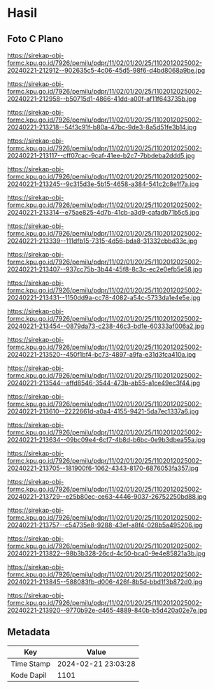 # Hasil

## Foto C Plano

https://sirekap-obj-formc.kpu.go.id/7926/pemilu/pdpr/11/02/01/20/25/1102012025002-20240221-212912--902635c5-4c06-45d5-98f6-d4bd8068a9be.jpg

https://sirekap-obj-formc.kpu.go.id/7926/pemilu/pdpr/11/02/01/20/25/1102012025002-20240221-212958--b50715d1-4866-41dd-a00f-af11f643735b.jpg

https://sirekap-obj-formc.kpu.go.id/7926/pemilu/pdpr/11/02/01/20/25/1102012025002-20240221-213218--54f3c91f-b80a-47bc-9de3-8a5d51fe3b14.jpg

https://sirekap-obj-formc.kpu.go.id/7926/pemilu/pdpr/11/02/01/20/25/1102012025002-20240221-213117--cff07cac-9caf-41ee-b2c7-7bbdeba2ddd5.jpg

https://sirekap-obj-formc.kpu.go.id/7926/pemilu/pdpr/11/02/01/20/25/1102012025002-20240221-213245--9c315d3e-5b15-4658-a384-541c2c8e1f7a.jpg

https://sirekap-obj-formc.kpu.go.id/7926/pemilu/pdpr/11/02/01/20/25/1102012025002-20240221-213314--e75ae825-4d7b-41cb-a3d9-cafadb71b5c5.jpg

https://sirekap-obj-formc.kpu.go.id/7926/pemilu/pdpr/11/02/01/20/25/1102012025002-20240221-213339--111dfb15-7315-4d56-bda8-31332cbbd33c.jpg

https://sirekap-obj-formc.kpu.go.id/7926/pemilu/pdpr/11/02/01/20/25/1102012025002-20240221-213407--937cc75b-3b44-45f8-8c3c-ec2e0efb5e58.jpg

https://sirekap-obj-formc.kpu.go.id/7926/pemilu/pdpr/11/02/01/20/25/1102012025002-20240221-213431--1150dd9a-cc78-4082-a54c-5733da1e4e5e.jpg

https://sirekap-obj-formc.kpu.go.id/7926/pemilu/pdpr/11/02/01/20/25/1102012025002-20240221-213454--0879da73-c238-46c3-bd1e-60333af006a2.jpg

https://sirekap-obj-formc.kpu.go.id/7926/pemilu/pdpr/11/02/01/20/25/1102012025002-20240221-213520--450f1bf4-bc73-4897-a9fa-e31d3fca410a.jpg

https://sirekap-obj-formc.kpu.go.id/7926/pemilu/pdpr/11/02/01/20/25/1102012025002-20240221-213544--affd8546-3544-473b-ab55-a1ce49ec3f44.jpg

https://sirekap-obj-formc.kpu.go.id/7926/pemilu/pdpr/11/02/01/20/25/1102012025002-20240221-213610--2222661d-a0a4-4155-9421-5da7ec1337a6.jpg

https://sirekap-obj-formc.kpu.go.id/7926/pemilu/pdpr/11/02/01/20/25/1102012025002-20240221-213634--09bc09e4-6cf7-4b8d-b6bc-0e9b3dbea55a.jpg

https://sirekap-obj-formc.kpu.go.id/7926/pemilu/pdpr/11/02/01/20/25/1102012025002-20240221-213705--181900f6-1062-4343-8170-6876053fa357.jpg

https://sirekap-obj-formc.kpu.go.id/7926/pemilu/pdpr/11/02/01/20/25/1102012025002-20240221-213729--e25b80ec-ce63-4446-9037-26752250bd88.jpg

https://sirekap-obj-formc.kpu.go.id/7926/pemilu/pdpr/11/02/01/20/25/1102012025002-20240221-213757--c54735e8-9288-43ef-a8f4-028b5a495206.jpg

https://sirekap-obj-formc.kpu.go.id/7926/pemilu/pdpr/11/02/01/20/25/1102012025002-20240221-213822--98b3b328-26cd-4c50-bca0-9e4e85821a3b.jpg

https://sirekap-obj-formc.kpu.go.id/7926/pemilu/pdpr/11/02/01/20/25/1102012025002-20240221-213845--588083fb-d006-426f-8b5d-bbd1f3b872d0.jpg

https://sirekap-obj-formc.kpu.go.id/7926/pemilu/pdpr/11/02/01/20/25/1102012025002-20240221-213920--9770b92e-d465-4889-840b-b5d420a02e7e.jpg


## Metadata

| Key        | Value               |
| ---------- | ------------------- |
| Time Stamp | 2024-02-21 23:03:28 |
| Kode Dapil | 1101                |



